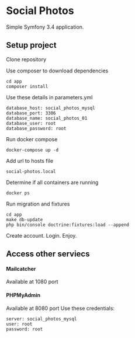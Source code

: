 Social Photos
==========================
Simple Symfony 3.4 application.

## Setup project

Clone repository


Use composer to download dependencies
```
cd app
composer install
```

Use these details in parameters.yml
```
database_host: social_photos_mysql
database_port: 3306
database_name: social_photos_01
database_user: root
database_password: root
```

Run docker compose
```
docker-compose up -d
```

Add url to hosts file
```
social-photos.local
```

Determine if all containers are running
```
docker ps
```

Run migration and fixtures

```
cd app
make db-update
php bin/console doctrine:fixtures:load --append
```
Create account. Login. Enjoy.

## Access other serviecs


#### Mailcatcher 
Available at 1080 port 

#### PHPMyAdmin
Available at 8080 port
Use these credentials:
```
server: social_photos_mysql
user: root
password: root
```
